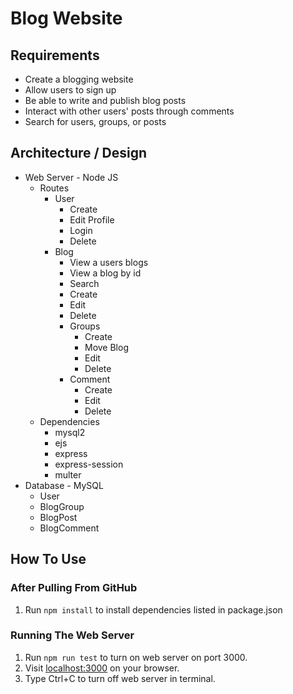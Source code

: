 # Blog Website

## Requirements
* Create a blogging website
* Allow users to sign up
* Be able to write and publish blog posts
* Interact with other users' posts through comments
* Search for users, groups, or posts

## Architecture / Design
* Web Server - Node JS
  * Routes
    * User
      * Create
      * Edit Profile
      * Login
      * Delete
    * Blog
      * View a users blogs
      * View a blog by id
      * Search
      * Create
      * Edit
      * Delete
      * Groups
        * Create
        * Move Blog
        * Edit
        * Delete
      * Comment
        * Create
        * Edit
        * Delete
  * Dependencies
    * mysql2
    * ejs
    * express
    * express-session
    * multer
* Database - MySQL
  * User
  * BlogGroup
  * BlogPost
  * BlogComment

## How To Use

### After Pulling From GitHub
1. Run `npm install` to install dependencies listed in package.json

### Running The Web Server
1. Run `npm run test` to turn on web server on port 3000.
2. Visit [localhost:3000](http://localhost:3000) on your browser.
3. Type Ctrl+C to turn off web server in terminal.